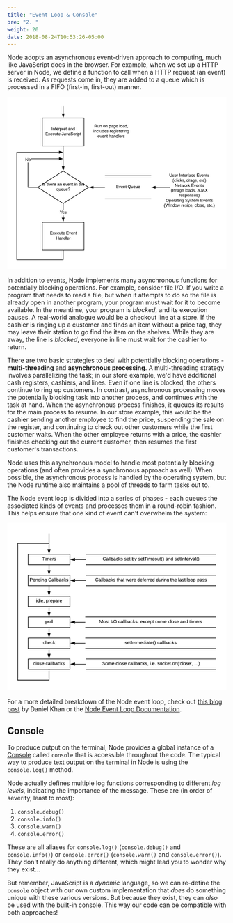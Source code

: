 ```yaml
---
title: "Event Loop & Console"
pre: "2. "
weight: 20
date: 2018-08-24T10:53:26-05:00
---
```

Node adopts an asynchronous event-driven approach to computing, much like JavaScript does in the browser.  For example, when we set up a HTTP server in Node, we define a function to call when a HTTP request (an event) is received.  As requests come in, they are added to a queue which is processed in a FIFO (first-in, first-out) manner.  

![JavaScript Event Loop](/images/4.2.1.png)

In addition to events, Node implements many asynchronous functions for potentially blocking operations.  For example, consider file I/O.  If you write a program that needs to read a file, but when it attempts to do so the file is already open in another program, your program must wait for it to become available.  In the meantime, your program is _blocked_, and its execution pauses.  A real-world analogue would be a checkout line at a store.  If the cashier is ringing up a customer and finds an item without a price tag, they may leave their station to go find the item on the shelves.  While they are away, the line is _blocked_, everyone in line must wait for the cashier to return.

There are two basic strategies to deal with potentially blocking operations - **multi-threading** and **asynchronous processing**.  A multi-threading strategy involves parallelizing the task; in our store example, we'd have additional cash registers, cashiers, and lines.  Even if one line is blocked, the others continue to ring up customers.  In contrast, asynchronous processing moves the potentially blocking task into another process, and continues with the task at hand.  When the asynchronous process finishes, it queues its results for the main process to resume.  In our store example, this would be the cashier sending another employee to find the price, suspending the sale on the register, and continuing to check out other customers while the first customer waits. When the other employee returns with a price, the cashier finishes checking out the current customer, then resumes the first customer's transactions.

Node uses this asynchronous model to handle most potentially blocking operations (and often provides a synchronous approach as well).  When possible, the asynchronous process is handled by the operating system, but the Node runtime also maintains a pool of threads to farm tasks out to.  

The Node event loop is divided into a series of phases - each queues the associated kinds of events and processes them in a round-robin fashion.  This helps ensure that one kind of event can't overwhelm the system:

![JavaScript ](/images/4.2.2.png)

For a more detailed breakdown of the Node event loop, check out [this blog post](https://medium.com/the-node-js-collection/what-you-should-know-to-really-understand-the-node-js-event-loop-and-its-metrics-c4907b19da4c) by Daniel Khan or the [Node Event Loop Documentation](https://nodejs.org/en/docs/guides/event-loop-timers-and-nexttick/).

## Console

To produce output on the terminal, Node provides a global instance of a [Console](https://nodejs.org/api/console.html) called `console` that is accessible throughout the code. The typical way to produce text output on the terminal in Node is using the `console.log()` method. 

Node actually defines multiple log functions corresponding to different _log levels_, indicating the importance of the message.  These are (in order of severity, least to most):

1. `console.debug()`
2. `console.info()`
3. `console.warn()`
4. `console.error()`

These are all aliases for `console.log()` (`console.debug()` and `console.info()`) or `console.error()` (`console.warn()` and `console.error()`).  They don't really do anything different, which might lead you to wonder why they exist...

But remember, JavaScript is a _dynamic_ language, so we can re-define the `console` object with our own custom implementation that _does_ do something unique with these various versions.  But because they exist, they can _also_ be used with the built-in console.  This way our code can be compatible with both approaches!
